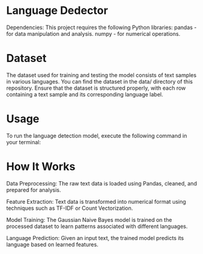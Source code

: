 # Language Dedector 

Dependencies:
This project requires the following Python libraries:
pandas - for data manipulation and analysis.
numpy - for numerical operations.

# Dataset
The dataset used for training and testing the model consists of text samples in various languages. You can find the dataset in the data/ directory of this repository.
Ensure that the dataset is structured properly, with each row containing a text sample and its corresponding language label.

#  Usage
To run the language detection model, execute the following command in your terminal:

# How It Works
Data Preprocessing: The raw text data is loaded using Pandas, cleaned, and prepared for analysis.

Feature Extraction: Text data is transformed into numerical format using techniques such as TF-IDF or Count Vectorization.

Model Training: The Gaussian Naive Bayes model is trained on the processed dataset to learn patterns associated with different languages.

Language Prediction: Given an input text, the trained model predicts its language based on learned features.





